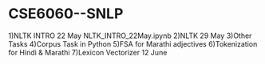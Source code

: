 # CSE6060--SNLP
1)NLTK INTRO 22 May NLTK_INTRO_22May.ipynb
2)NLTK 29 May
3)Other Tasks
4)Corpus Task in Python
5)FSA for Marathi adjectives
6)Tokenization for Hindi & Marathi
7)Lexicon Vectorizer 12 June
